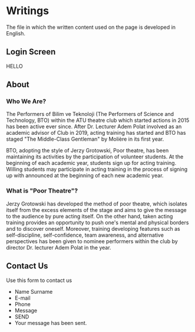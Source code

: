 # Writings
The file in which the written content used on the page is developed in English.

## Login Screen
HELLO

## About

### Who We Are?
The Performers of Bilim ve Teknoloji (The Performers of Science and Technology, BTO) within the ATU theatre club which started actions in 2015 has been active ever since. After Dr. Lecturer Adem Polat involved as an academic advisor of Club in 2019, acting training has started and BTO has staged "The Middle-Class Gentleman" by Molière in its first year. 

BTO, adopting the style of Jerzy Grotowski, Poor theatre, has been maintaining its activities by the participation of volunteer students. At the beginning of each academic year, students sign up for acting training. Willing students may participate in acting training in the process of signing up with announced at the beginning of each new academic year. 

### What is "Poor Theatre"?
Jerzy Grotowski has developed the method of poor theatre, which isolates itself from the excess elements of the stage and aims to give the message to the audience by pure acting itself. On the other hand, taken acting training provides an opportunity to push one's mental and physical borders and to discover oneself. Moreover, training developing features such as self-discipline, self-confidence, team awareness, and alternative perspectives has been given to nominee performers within the club by director Dr. lecturer Adem Polat in the year.

## Contact Us 
Use this form to contact us
* Name Surname
* E-mail
* Phone
* Message
* SEND
* Your message has been sent.